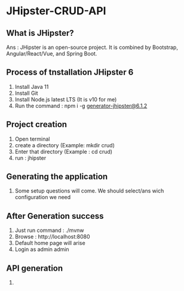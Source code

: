 # JHipster-CRUD-API
## What is JHipster?

Ans : JHipster is an open-source project. It is combined by Bootstrap, Angular/React/Vue, and Spring Boot.


## Process of tnstallation JHipster 6
1. Install Java 11
2. Install Git
3. Install Node.js latest LTS (It is v10 for me)
4. Run the command : npm i -g generator-jhipster@6.1.2


## Project creation
1. Open terminal
2. create a directory (Example: mkdir crud)
3. Enter that directory (Example : cd crud)
4. run : jhipster

##  Generating the application
1. Some setup questions will come. We should select/ans wich configuration we need

## After Generation success
1. Just run command : ./mvnw
2.  Browse : http://localhost:8080
3. Default home page will arise 
4. Login as admin admin

## API generation
1. 



